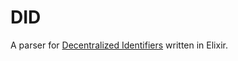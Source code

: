# DID

A parser for [Decentralized Identifiers](https://w3c.github.io/did-core) written in Elixir.

